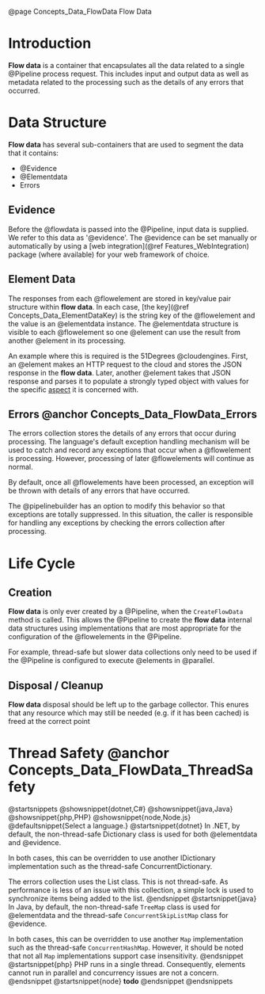 @page Concepts_Data_FlowData Flow Data

# Introduction

**Flow data** is a container that encapsulates all the data related to a single @Pipeline process request.
This includes input and output data as well as metadata related to the processing such as 
the details of any errors that occurred.

# Data Structure

**Flow data** has several sub-containers that are used to segment the data that it contains:
* @Evidence
* @Elementdata
* Errors

## Evidence

Before the @flowdata is passed into the @Pipeline, input data is supplied. We refer to this data as
'@evidence'.
The @evidence can be set manually or automatically by using a 
[web integration](@ref Features_WebIntegration) package (where available) for your web framework of choice.

## Element Data

The responses from each @flowelement are stored in key/value pair structure within **flow data**.
In each case, [the key](@ref Concepts_Data_ElementDataKey) is the string key of the @flowelement and the value is an @elementdata instance.
The @elementdata structure is visible to each @flowelement so one @element can use the result
from another @element in its processing.

An example where this is required is the 51Degrees @cloudengines. First, an @element makes an
HTTP request to the cloud and stores the JSON response in the **flow data**. Later, another 
@element takes that JSON response and parses it to populate a strongly typed object with values
for the specific [aspect](@term{Aspect}) it is concerned with.

## Errors @anchor Concepts_Data_FlowData_Errors

The errors collection stores the details of any errors that occur during processing.
The language's default exception handling mechanism will be used to catch
and record any exceptions that occur when a @flowelement is processing. However, processing of 
later @flowelements will continue as normal.

By default, once all @flowelements have been processed, an exception will be thrown with details 
of any errors that have occurred.

The @pipelinebuilder has an option to modify this behavior so that exceptions are totally suppressed.
In this situation, the caller is responsible for handling any exceptions by checking the errors
collection after processing.


# Life Cycle

## Creation

**Flow data** is only ever created by a @Pipeline, when the ```CreateFlowData``` method is called.
This allows the @Pipeline to create the **flow data** internal data structures using implementations
that are most appropriate for the configuration of the @flowelements in the @Pipeline.

For example, thread-safe but slower data collections only need to be used if the @Pipeline
is configured to execute @elements in @parallel.

## Disposal / Cleanup

**Flow data** disposal should be left up to the garbage collector. This enures that any resource which may still be needed (e.g. if it has been cached) is freed at the correct point

# Thread Safety @anchor Concepts_Data_FlowData_ThreadSafety

@startsnippets
@showsnippet{dotnet,C#}
@showsnippet{java,Java}
@showsnippet{php,PHP}
@showsnippet{node,Node.js}
@defaultsnippet{Select a language.}
@startsnippet{dotnet}
In .NET, by default, the non-thread-safe Dictionary class is used for both @elementdata and @evidence.

In both cases, this can be overridden to use another IDictionary implementation such as the thread-safe ConcurrentDictionary.

The errors collection uses the List class. This is not thread-safe. As performance is less of an issue with this collection, a simple lock is used to synchronize items being added to the list.
@endsnippet
@startsnippet{java}
In Java, by default, the non-thread-safe `TreeMap` class is used for @elementdata and the thread-safe `ConcurrentSkipListMap` class for @evidence.

In both cases, this can be overridden to use another `Map` implementation such as the thread-safe `ConcurrentHashMap`. However, it should be noted that not all `Map` implementations support case insensitivity.
@endsnippet
@startsnippet{php}
PHP runs in a single thread. Consequently, elements cannot run in parallel and 
concurrency issues are not a concern.
@endsnippet
@startsnippet{node}
**todo**
@endsnippet
@endsnippets

